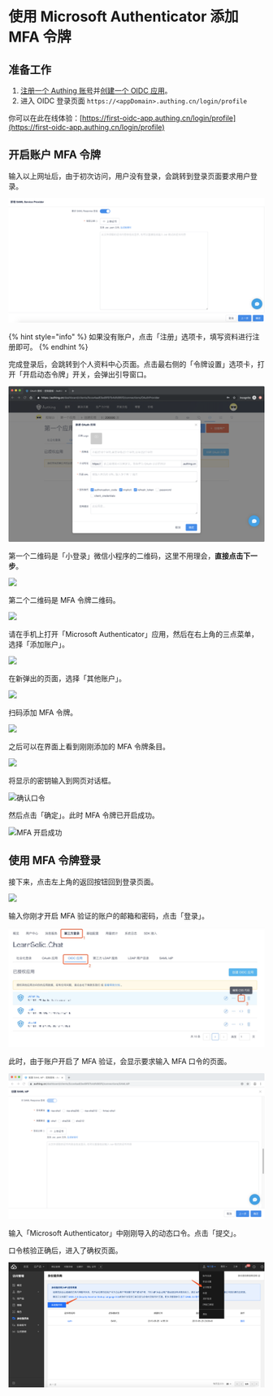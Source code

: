 # 使用 Microsoft Authenticator 添加 MFA 令牌

## 准备工作

1. [注册一个 Authing 账号](https://authing.cn/login)并[创建一个 OIDC 应用](https://docs.authing.cn/authing/advanced/oidc/create-oidc)。
2. 进入 OIDC 登录页面 `https://<appDomain>.authing.cn/login/profile`

你可以在此在线体验：[https://first-oidc-app.authing.cn/login/profile](https://first-oidc-app.authing.cn/login/profile)

## 开启账户 MFA 令牌 <a id="turn-on-mfa"></a>

输入以上网址后，由于初次访问，用户没有登录，会跳转到登录页面要求用户登录。

![&#x767B;&#x5F55;&#x4E2A;&#x4EBA;&#x4E2D;&#x5FC3;](../../.gitbook/assets/image%20%28107%29.png)

{% hint style="info" %}
如果没有账户，点击「注册」选项卡，填写资料进行注册即可。
{% endhint %}

完成登录后，会跳转到个人资料中心页面。点击最右侧的「令牌设置」选项卡，打开「开启动态令牌」开关，会弹出引导窗口。

![&#x8FDB;&#x5165;&#x4EE4;&#x724C;&#x8BBE;&#x7F6E;&#x9009;&#x9879;&#x5361;](../../.gitbook/assets/image%20%28416%29.png)

第一个二维码是「小登录」微信小程序的二维码，这里不用理会，**直接点击下一步**。

![](https://cdn.authing.cn/docs/20200401112446.png)

第二个二维码是 MFA 令牌二维码。

![](https://cdn.authing.cn/docs/20200401112537.png)

请在手机上打开「Microsoft Authenticator」应用，然后在右上角的三点菜单，选择「添加账户」。

![](https://cdn.authing.cn/docs/20200401113547.png)

在新弹出的页面，选择「其他账户」。

![](https://cdn.authing.cn/docs/20200401114204.png)

扫码添加 MFA 令牌。

![](https://cdn.authing.cn/docs/Lark20200401-114407.jpeg)

之后可以在界面上看到刚刚添加的 MFA 令牌条目。

![](https://cdn.authing.cn/docs/20200401115040.png)

将显示的密钥输入到网页对话框。

![&#x786E;&#x8BA4;&#x53E3;&#x4EE4;](https://cdn.authing.cn/docs/20200401115155.png)

然后点击「确定」。此时 MFA 令牌已开启成功。

![MFA &#x5F00;&#x542F;&#x6210;&#x529F;](https://cdn.authing.cn/docs/20200401115317.png)

## 使用 MFA 令牌登录 <a id="login-with-mfa"></a>

接下来，点击左上角的返回按钮回到登录页面。

![](https://cdn.authing.cn/docs/20200401115816.png)

输入你刚才开启 MFA 验证的账户的邮箱和密码，点击「登录」。

![&#x4F7F;&#x7528;&#x5F00;&#x542F;&#x8FC7; MFA &#x7684;&#x7528;&#x6237;&#x767B;&#x5F55;](../../.gitbook/assets/image%20%28529%29.png)

此时，由于账户开启了 MFA 验证，会显示要求输入 MFA 口令的页面。

![](../../.gitbook/assets/image%20%28518%29.png)

输入「Microsoft Authenticator」中刚刚导入的动态口令。点击「提交」。

口令核验正确后，进入了确权页面。

![](../../.gitbook/assets/image%20%28364%29.png)

### 





